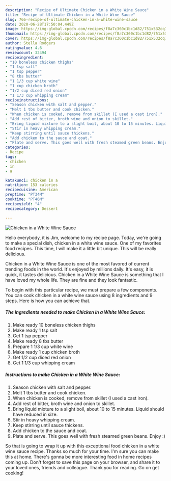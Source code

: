 ```yaml
---
description: "Recipe of Ultimate Chicken in a White Wine Sauce"
title: "Recipe of Ultimate Chicken in a White Wine Sauce"
slug: 766-recipe-of-ultimate-chicken-in-a-white-wine-sauce
date: 2020-06-28T17:50:04.449Z
image: https://img-global.cpcdn.com/recipes/f8a7c360c1bc1d82/751x532cq70/chicken-in-a-white-wine-sauce-recipe-main-photo.jpg
thumbnail: https://img-global.cpcdn.com/recipes/f8a7c360c1bc1d82/751x532cq70/chicken-in-a-white-wine-sauce-recipe-main-photo.jpg
cover: https://img-global.cpcdn.com/recipes/f8a7c360c1bc1d82/751x532cq70/chicken-in-a-white-wine-sauce-recipe-main-photo.jpg
author: Stella Rodgers
ratingvalue: 4.6
reviewcount: 32494
recipeingredient:
- "10 boneless chicken thighs"
- "1 tsp salt"
- "1 tsp pepper"
- "8 tbs butter"
- "1 1/3 cup white wine"
- "1 cup chicken broth"
- "1/2 cup diced red onion"
- "1 1/3 cup whipping cream"
recipeinstructions:
- "Season chicken with salt and pepper."
- "Melt 1 tbs butter and cook chicken."
- "When chicken is cooked, remove from skillet (I used a cast iron)."
- "Add rest of bitter, broth wine and onion to skillet."
- "Bring liquid mixture to a slight boil, about 10 to 15 minutes. Liquid should have reduced in size."
- "Stir in heavy whipping cream."
- "Keep stirring until sauce thickens."
- "Add chicken to the sauce and coat."
- "Plate and serve. This goes well with fresh steamed green beans. Enjoy :)"
categories:
- Recipe
tags:
- chicken
- in
- a

katakunci: chicken in a 
nutrition: 153 calories
recipecuisine: American
preptime: "PT34M"
cooktime: "PT46M"
recipeyield: "4"
recipecategory: Dessert

---
```



![Chicken in a White Wine Sauce](https://img-global.cpcdn.com/recipes/f8a7c360c1bc1d82/751x532cq70/chicken-in-a-white-wine-sauce-recipe-main-photo.jpg)

Hello everybody, it is Jim, welcome to my recipe page. Today, we're going to make a special dish, chicken in a white wine sauce. One of my favorites food recipes. This time, I will make it a little bit unique. This will be really delicious.



Chicken in a White Wine Sauce is one of the most favored of current trending foods in the world. It's enjoyed by millions daily. It's easy, it is quick, it tastes delicious. Chicken in a White Wine Sauce is something that I have loved my whole life. They are fine and they look fantastic.


To begin with this particular recipe, we must prepare a few components. You can cook chicken in a white wine sauce using 8 ingredients and 9 steps. Here is how you can achieve that.

<!--inarticleads1-->

##### The ingredients needed to make Chicken in a White Wine Sauce:

1. Make ready 10 boneless chicken thighs
1. Make ready 1 tsp salt
1. Get 1 tsp pepper
1. Make ready 8 tbs butter
1. Prepare 1 1/3 cup white wine
1. Make ready 1 cup chicken broth
1. Get 1/2 cup diced red onion
1. Get 1 1/3 cup whipping cream




<!--inarticleads2-->

##### Instructions to make Chicken in a White Wine Sauce:

1. Season chicken with salt and pepper.
1. Melt 1 tbs butter and cook chicken.
1. When chicken is cooked, remove from skillet (I used a cast iron).
1. Add rest of bitter, broth wine and onion to skillet.
1. Bring liquid mixture to a slight boil, about 10 to 15 minutes. Liquid should have reduced in size.
1. Stir in heavy whipping cream.
1. Keep stirring until sauce thickens.
1. Add chicken to the sauce and coat.
1. Plate and serve. This goes well with fresh steamed green beans. Enjoy :)




So that is going to wrap it up with this exceptional food chicken in a white wine sauce recipe. Thanks so much for your time. I'm sure you can make this at home. There's gonna be more interesting food in home recipes coming up. Don't forget to save this page on your browser, and share it to your loved ones, friends and colleague. Thank you for reading. Go on get cooking!

